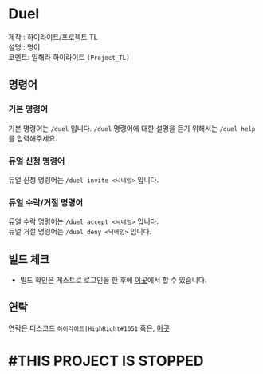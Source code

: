 # Duel
제작 : 하이라이트/프로젝트 TL <br/>
설명 : 명이 <br/>
코멘트: 일해라 하이라이트 `(Project_TL)`

## 명령어
### 기본 명령어

기본 명령어는 `/duel` 입니다.
`/duel` 명령어에 대한 설명을 듣기 위해서는 `/duel help` 를 입력해주세요.

### 듀얼 신청 명령어

듀얼 신청 명령어는 `/duel invite <닉네임>` 입니다.

### 듀얼 수락/거절 명령어

듀얼 수락 명령어는 `/duel accept <닉네임>` 입니다.<br/>
듀얼 거절 명령어는 `/duel deny <닉네임>` 입니다.

## 빌드 체크
* 빌드 확인은 게스트로 로그인을 한 후에 [이곳](http://projecttl.iptime.org:8282/project/Duel?mode=builds)에서 할 수 있습니다.

## 연락
연락은 디스코드 `하이라이트|HighRight#1051` 혹은, [이곳](https://discord.gg/F5MFkYMPac)


#THIS PROJECT IS STOPPED
==========
